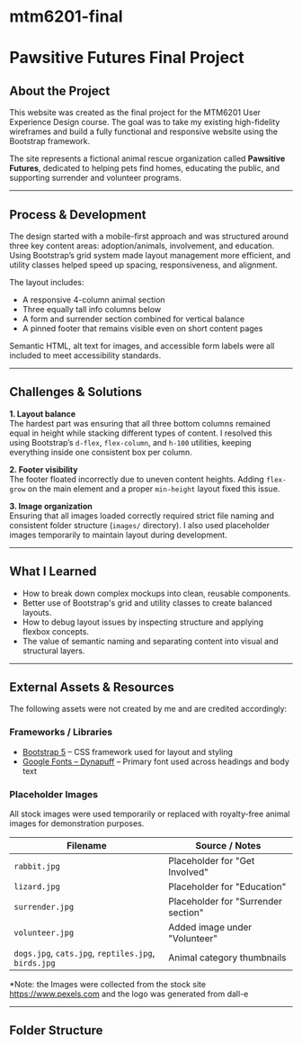 # mtm6201-final

# Pawsitive Futures Final Project

## About the Project

This website was created as the final project for the MTM6201 User Experience Design course. The goal was to take my existing high-fidelity wireframes and build a fully functional and responsive website using the Bootstrap framework.

The site represents a fictional animal rescue organization called **Pawsitive Futures**, dedicated to helping pets find homes, educating the public, and supporting surrender and volunteer programs.

---

## Process & Development

The design started with a mobile-first approach and was structured around three key content areas: adoption/animals, involvement, and education. Using Bootstrap’s grid system made layout management more efficient, and utility classes helped speed up spacing, responsiveness, and alignment.

The layout includes:
- A responsive 4-column animal section
- Three equally tall info columns below
- A form and surrender section combined for vertical balance
- A pinned footer that remains visible even on short content pages

Semantic HTML, alt text for images, and accessible form labels were all included to meet accessibility standards.

---

## Challenges & Solutions

**1. Layout balance**  
The hardest part was ensuring that all three bottom columns remained equal in height while stacking different types of content. I resolved this using Bootstrap’s `d-flex`, `flex-column`, and `h-100` utilities, keeping everything inside one consistent box per column.

**2. Footer visibility**  
 The footer floated incorrectly due to uneven content heights. Adding `flex-grow` on the main element and a proper `min-height` layout fixed this issue.

**3. Image organization**  
Ensuring that all images loaded correctly required strict file naming and consistent folder structure (`images/` directory). I also used placeholder images temporarily to maintain layout during development.

---

## What I Learned

- How to break down complex mockups into clean, reusable components.
- Better use of Bootstrap's grid and utility classes to create balanced layouts.
- How to debug layout issues by inspecting structure and applying flexbox concepts.
- The value of semantic naming and separating content into visual and structural layers.

---

## External Assets & Resources

The following assets were not created by me and are credited accordingly:

### Frameworks / Libraries
- [Bootstrap 5](https://getbootstrap.com/) – CSS framework used for layout and styling
- [Google Fonts – Dynapuff](https://fonts.google.com/specimen/Dynapuff) – Primary font used across headings and body text

### Placeholder Images
All stock images were used temporarily or replaced with royalty-free animal images for demonstration purposes.

| Filename           | Source / Notes                      |
|--------------------|-------------------------------------|
| `rabbit.jpg`       | Placeholder for "Get Involved"      |
| `lizard.jpg`       | Placeholder for "Education"         |
| `surrender.jpg`    | Placeholder for "Surrender section" |
| `volunteer.jpg`    | Added image under "Volunteer"       |
| `dogs.jpg`, `cats.jpg`, `reptiles.jpg`, `birds.jpg` | Animal category thumbnails |

*Note: the Images were collected from the stock site https://www.pexels.com and the logo was generated from dall-e

---

## Folder Structure

